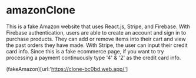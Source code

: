 # amazonClone
This is a fake Amazon website that uses React.js, Stripe, and Firebase. With Firebase authentication, users are able to create an account and sign in to purchase products. They can add or remove items into their cart and view the past orders they have made. With Stripe, the user can input their credit card info. Since this is a fake ecommerce page, if you want to try processing a payment continuously type '4' & '2' as the credit card info.

(fakeAmazon)[url:'https://clone-bc0bd.web.app/']